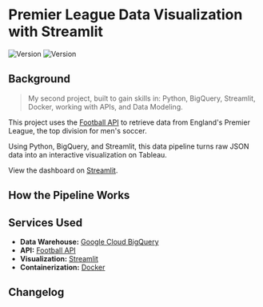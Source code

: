 # Premier League Data Visualization with Streamlit

<div>
    <img alt="Version" src="https://img.shields.io/badge/Current Version-1.0-blue.svg?cacheSeconds=2592000" />
    <img alt="Version" src="https://img.shields.io/badge/Project Number-2-orange.svg?cacheSeconds=2592000" />
</div>


## Background

> My second project, built to gain skills in: Python, BigQuery, Streamlit, Docker, working with APIs, and Data Modeling.

This project uses the [Football API](https://rapidapi.com/api-sports/api/api-football/) to retrieve data from England's Premier League, the top division for men's soccer.

Using Python, BigQuery, and Streamlit, this data pipeline turns raw JSON data into an interactive visualization on Tableau.

View the dashboard on [Streamlit](https://google.com).

## How the Pipeline Works

## Services Used
* **Data Warehouse:** [Google Cloud BigQuery](https://cloud.google.com/bigquery)
* **API:** [Football API](https://www.api-football.com)
* **Visualization:** [Streamlit](https://streamlit.io)
* **Containerization:** [Docker](https://www.docker.com)

## Changelog